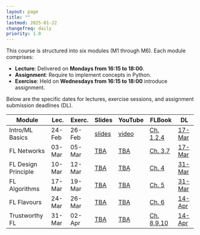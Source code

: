 ```yaml
---
layout: page
title: ""
lastmod: 2025-01-22
changefreq: daily
priority: 1.0
---
```


This course is structured into six modules (M1 through M6). Each module comprises:

- **Lecture**: Delivered on **Mondays from 16:15 to 18:00**.
- **Assignment**: Require to implement concepts in Python. 
- **Exercise**: Held on **Wednesdays from 16:15 to 18:00** introduce assignment.

Below are the specific dates for lectures, exercise sessions, and assignment submission deadlines (DL).

<table class="custom-table">
  <thead>
    <tr>
      <th>Module</th>
      <th>Lec.</th>
      <th>Exerc.</th>
      <th>Slides</th>
      <th>YouTube</th>
      <th>FLBook</th>
      <th>DL</th>
    </tr>
  </thead>
  <tbody>
    <tr>
      <td>Intro/ML Basics</td>
      <td>24-Feb</td>
      <td>26-Feb</td>
      <td><a href="{{ site.baseurl }}/slides/Lec_Introduction.pdf">slides</a></td>
      <td><a href="https://youtu.be/xaAvS_OGGfQ">video</a></td>
      <td><a href="https://github.com/alexjungaalto/FederatedLearning/blob/main/material/FLBook.pdf">Ch. 1,2,4</a></td>
      <td><a href="">17-Mar</a></td>
    </tr>
    <tr>
      <td>FL Networks</td>
      <td>03-Mar</td>
      <td>05-Mar</td>
      <td><a href="">TBA</a></td>
      <td><a href="">TBA</a></td>
      <td><a href="https://github.com/alexjungaalto/FederatedLearning/blob/main/material/FLBook.pdf">Ch. 3,7</a></td>
      <td><a href="">17-Mar</a></td>
    </tr>
    <tr>
      <td>FL Design Principle</td>
      <td>10-Mar</td>
      <td>12-Mar</td>
      <td><a href="https://www.youtube.com/@alexjung111">TBA</a></td>
      <td><a href="https://www.youtube.com/@alexjung111">TBA</a></td>
      <td><a href="https://github.com/alexjungaalto/FederatedLearning/blob/main/material/FLBook.pdf">Ch. 4</a></td>
      <td><a href="">31-Mar</a></td>
    </tr>
    <tr>
      <td>FL Algorithms</td>
      <td>17-Mar</td>
      <td>19-Mar</td>
      <td><a href="https://www.youtube.com/@alexjung111">TBA</a></td>
      <td><a href="https://www.youtube.com/@alexjung111">TBA</a></td>
      <td><a href="https://github.com/alexjungaalto/FederatedLearning/blob/main/material/FLBook.pdf">Ch. 5</a></td>
      <td><a href="">31-Mar</a></td>
    </tr>
    <tr>
      <td>FL Flavours</td>
       <td>24-Mar</td>
        <td>26-Mar</td>
	<td><a href="https://www.youtube.com/@alexjung111">TBA</a></td>
      <td><a href="https://www.youtube.com/@alexjung111">TBA</a></td>
         <td><a href="https://github.com/alexjungaalto/FederatedLearning/blob/main/material/FLBook.pdf">Ch. 6</a></td>
      <td><a href="">14-Apr</a></td>
    </tr>
    <tr>
    <td>Trustworthy FL</td>
      <td>31-Mar</td>
      <td>02-Apr</td>
	<td><a href="https://www.youtube.com/@alexjung111">TBA</a></td>
      <td><a href="https://www.youtube.com/@alexjung111">TBA</a></td>
      <td><a href="https://github.com/alexjungaalto/FederatedLearning/blob/main/material/FLBook.pdf">Ch. 8,9,10</a></td>
      <td><a href="">14-Apr</a></td>
    </tr>
  </tbody>
</table>